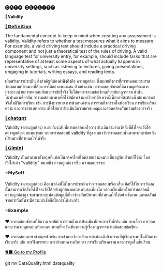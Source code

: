 🅓🅐🅣🅐 ​ 🅠🅤🅐🅛🅘🅣🅨

 🛝𝐕𝐚𝐥𝐢𝐝𝐢𝐭𝐲


[🦖𝗗𝗲𝗳𝗶𝗻𝗶𝘁𝗶𝗼𝗻](https://www.cambridgeenglish.org/blog/what-is-validity/)

The fundamental concept to keep in mind when creating any assessment is validity. 
Validity refers to whether a test measures what it aims to measure. For example, 
a valid driving test should include a practical driving component and not just a theoretical test of the rules of driving. 
A valid language test for university entry, for example, should include tasks that are representative of at least some aspects of what actually happens in university settings, 
such as listening to lectures, giving presentations, engaging in tutorials, writing essays, and reading texts.

เมื่อสร้างการประเมิน สิ่งสำคัญที่ต้องคำนึงถึงคือ ความถูกต้อง ซึ่งหมายถึงการที่การทดสอบสามารถวัดผลตามเป้าหมายที่ต้องการได้อย่างเหมาะสม 
ตัวอย่างเช่น การทดสอบขับรถที่มีความถูกต้องควรประกอบด้วยการทดสอบทักษะการขับขี่จริง ไม่ใช่แค่การสอบข้อเขียนเกี่ยวกับกฎจราจรเท่านั้น  
ในทำนองเดียวกัน การทดสอบภาษาเพื่อใช้สมัครเข้ามหาวิทยาลัย ควรมีเนื้อหาที่สะท้อนถึงสถานการณ์จริงในชีวิตการเรียน เช่น การฟังบรรยาย
การนำเสนองาน การร่วมกิจกรรมในห้องเรียน การเขียนเรียงความ และการอ่านบทความ เพื่อให้การประเมินมีความครอบคลุมและสอดคล้องกับความต้องการจริง


[🐙𝗰𝗵𝗮𝘁𝗴𝗽𝘁](https://chatgpt.com/c/676fe914-00bc-800c-b9c6-791270720aa0)

Validity (ความถูกต้อง) หมายถึงระดับที่การทดสอบหรือการประเมินสามารถวัดสิ่งที่ตั้งใจจะวัดได้อย่างถูกต้องและเหมาะสม หากการทดสอบมี validity ที่สูง แสดงว่าการทดสอบนั้นสามารถสะท้อนถึงเป้าหมายที่กำหนดไว้ได้จริง

[🐛𝗚𝗶𝗺𝗶𝗻𝗶](https://gemini.google.com/app/23630391ea6a38d6?hl=th)

Validity เป็นคำภาษาอังกฤษที่แปลเป็นภาษาไทยได้หลายความหมาย ขึ้นอยู่กับบริบทที่ใช้ค่ะ โดยทั่วไปแล้ว "validity" หมายถึง ความถูกต้อง หรือ ความชอบธรรม

⭐️𝗠𝘆𝗦𝗲𝗹𝗳

Validity (ความถูกต้อง) คือแนวคิดที่ใช้ในการประเมินว่าการทดสอบหรือเครื่องมือที่ใช้ในการวัดผลนั้นสามารถวัดสิ่งที่ตั้งใจจะวัดได้อย่างถูกต้องและเหมาะสมเพียงใด หากเครื่องมือหรือการทดสอบมีความถูกต้องสูง จะสามารถสะท้อนข้อมูลที่เกี่ยวข้องกับเป้าหมายที่กำหนดไว้ได้อย่างชัดเจน และผลลัพธ์จากการวัดนั้นจะมีความน่าเชื่อถือในการใช้งานจริง

⭐️𝗘𝘅𝗮𝗺𝗽𝗹𝗲

♥︎การทดสอบขับรถที่มีความ valid ควรรวมถึงการประเมินทักษะการขับขี่จริง เช่น การเลี้ยว การจอด และการควบคุมรถบนท้องถนน แทนที่จะวัดเพียงความรู้เรื่องกฎจราจรผ่านข้อสอบข้อเขียน

♥︎การทดสอบภาษาอังกฤษสำหรับการเข้ามหาวิทยาลัยควรสะท้อนถึงกิจกรรมที่ผู้เรียนจะพบในชีวิตการเรียนจริง เช่น การฟังบรรยาย การอ่านบทความวิชาการ การเขียนเรียงความ และการพูดในชั้นเรียน

[🐈‍⬛ Go to my Profile](README.md)

git mv DataQuality.html dataquality
